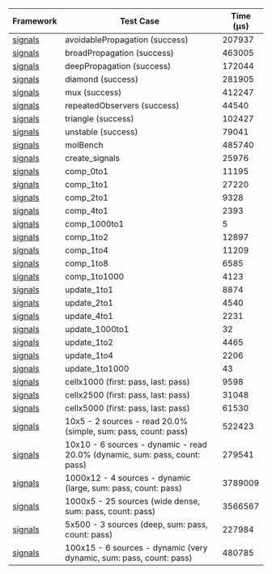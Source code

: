 | Framework | Test Case | Time (μs) |
| --- | --- | --- |
| [signals](https://github.com/rodydavis/signals.dart) | avoidablePropagation (success) | 207937 |
| [signals](https://github.com/rodydavis/signals.dart) | broadPropagation (success) | 463005 |
| [signals](https://github.com/rodydavis/signals.dart) | deepPropagation (success) | 172044 |
| [signals](https://github.com/rodydavis/signals.dart) | diamond (success) | 281905 |
| [signals](https://github.com/rodydavis/signals.dart) | mux (success) | 412247 |
| [signals](https://github.com/rodydavis/signals.dart) | repeatedObservers (success) | 44540 |
| [signals](https://github.com/rodydavis/signals.dart) | triangle (success) | 102427 |
| [signals](https://github.com/rodydavis/signals.dart) | unstable (success) | 79041 |
| [signals](https://github.com/rodydavis/signals.dart) | molBench | 485740 |
| [signals](https://github.com/rodydavis/signals.dart) | create_signals | 25976 |
| [signals](https://github.com/rodydavis/signals.dart) | comp_0to1 | 11195 |
| [signals](https://github.com/rodydavis/signals.dart) | comp_1to1 | 27220 |
| [signals](https://github.com/rodydavis/signals.dart) | comp_2to1 | 9328 |
| [signals](https://github.com/rodydavis/signals.dart) | comp_4to1 | 2393 |
| [signals](https://github.com/rodydavis/signals.dart) | comp_1000to1 | 5 |
| [signals](https://github.com/rodydavis/signals.dart) | comp_1to2 | 12897 |
| [signals](https://github.com/rodydavis/signals.dart) | comp_1to4 | 11209 |
| [signals](https://github.com/rodydavis/signals.dart) | comp_1to8 | 6585 |
| [signals](https://github.com/rodydavis/signals.dart) | comp_1to1000 | 4123 |
| [signals](https://github.com/rodydavis/signals.dart) | update_1to1 | 8874 |
| [signals](https://github.com/rodydavis/signals.dart) | update_2to1 | 4540 |
| [signals](https://github.com/rodydavis/signals.dart) | update_4to1 | 2231 |
| [signals](https://github.com/rodydavis/signals.dart) | update_1000to1 | 32 |
| [signals](https://github.com/rodydavis/signals.dart) | update_1to2 | 4465 |
| [signals](https://github.com/rodydavis/signals.dart) | update_1to4 | 2206 |
| [signals](https://github.com/rodydavis/signals.dart) | update_1to1000 | 43 |
| [signals](https://github.com/rodydavis/signals.dart) | cellx1000 (first: pass, last: pass) | 9598 |
| [signals](https://github.com/rodydavis/signals.dart) | cellx2500 (first: pass, last: pass) | 31048 |
| [signals](https://github.com/rodydavis/signals.dart) | cellx5000 (first: pass, last: pass) | 61530 |
| [signals](https://github.com/rodydavis/signals.dart) | 10x5 - 2 sources - read 20.0% (simple, sum: pass, count: pass) | 522423 |
| [signals](https://github.com/rodydavis/signals.dart) | 10x10 - 6 sources - dynamic - read 20.0% (dynamic, sum: pass, count: pass) | 279541 |
| [signals](https://github.com/rodydavis/signals.dart) | 1000x12 - 4 sources - dynamic (large, sum: pass, count: pass) | 3789009 |
| [signals](https://github.com/rodydavis/signals.dart) | 1000x5 - 25 sources (wide dense, sum: pass, count: pass) | 3566567 |
| [signals](https://github.com/rodydavis/signals.dart) | 5x500 - 3 sources (deep, sum: pass, count: pass) | 227984 |
| [signals](https://github.com/rodydavis/signals.dart) | 100x15 - 6 sources - dynamic (very dynamic, sum: pass, count: pass) | 480785 |
